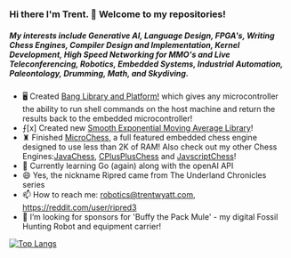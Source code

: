### Hi there I'm Trent. 👋 Welcome to my repositories!

##### My interests include Generative AI, Language Design, FPGA's, Writing Chess Engines, Compiler Design and Implementation, Kernel Development, High Speed Networking for MMO's and Live Teleconferencing, Robotics, Embedded Systems, Industrial Automation, Paleontology, Drumming, Math, and Skydiving.


- 🖥 Created [Bang Library and Platform!](https://github.com/ripred/Bang) which gives any microcontroller the ability to run shell commands on the host machine and return the results back to the embedded microcontroller!
- ⨍[x] Created new [Smooth Exponential Moving Average Library](https://github.com/ripred/Smooth)!
- ♜ Finished [MicroChess](https://github.com/ripred/MicroChess), a full featured embedded chess engine designed to use less than 2K of RAM! Also check out my other Chess Engines:[JavaChess](https://github.com/ripred/JavaChess), [CPlusPlusChess](https://github.com/ripred/CPlusPlusChess) and [JavscriptChess](https://github.com/ripred/JavaScriptChess)!
- 🌱 Currently learning Go (again) along with the openAI API
- 😄 Yes, the nickname Ripred came from The Underland Chronicles series
- 📫 How to reach me: robotics@trentwyatt.com, https://reddit.com/user/ripred3
- 🦕 I’m looking for sponsors for 'Buffy the Pack Mule' - my digital Fossil Hunting Robot and equipment carrier!

<!--
**ripred/ripred** is a ✨ _special_ ✨ repository because its `README.md` (this file) appears on your GitHub profile.

Here are some ideas to get you started:

- 🔭 I’m currently working on ...
- 🌱 I’m currently learning ...
- 👯 I’m looking to collaborate on ...
- 🤔 I’m looking for help with ...
- 💬 Ask me about ...
- 📫 How to reach me: ...
- 😄 Pronouns: ...
- ⚡ Fun fact: ...
-->
[![Top Langs](https://github-readme-stats.vercel.app/api/top-langs/?username=ripred&langs_count=6&layout=compact)](https://github.com/ripred/github-readme-stats)
<!-- ![Ripred's GitHub stats](https://github-readme-stats.vercel.app/api?username=ripred&show_icons=true&theme=radical) -->
